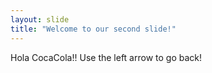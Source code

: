 ```yaml
---
layout: slide
title: "Welcome to our second slide!"
---
```

Hola CocaCola!!
Use the left arrow to go back!
